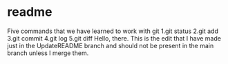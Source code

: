 # readme #
Five commands that we have learned to work with git
1.git status
2.git add
3.git commit
4.git log
5.git diff
Hello, there. This is the edit that I have made just in the UpdateREADME branch and should not be present in the main branch unless I merge them.
